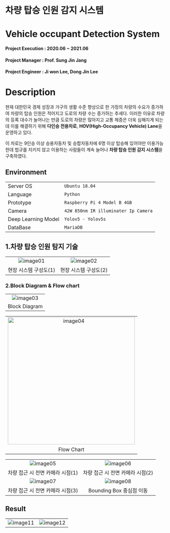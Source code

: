 # 차량 탑승 인원 감지 시스템
# Vehicle occupant Detection System
#### Project Execution : 2020.06 ~ 2021.06
#### Project Manager : Prof. Sung Jin Jang
#### Project Engineer : Ji won Lee, Dong Jin Lee
# Description
현재 대한민국 경제 성장과 가구의 생활 수준 향상으로 한 가정의 차량의 수요가 증가하여 차량의 탑승 인원은 적어지고 도로의 차량 수는 증가하는 추세다. 이러한 이유로 차량의 등록 대수가 늘어나는 만큼 도로의 차량은 많아지고 교통 체증은 더욱 심해지게 되는데 이를 해결하기 위해  **다인승 전용차로**,  **HOV(High-Occupancy Vehicle) Lane**을 운영하고 있다.

이 차로는 9인승 이상 승용자동차 및 승합자동차에 6명 이상 탑승해 있어야만 이용가능한데 법규를 지키지 않고 이용하는 사람들이 계속 늘어나  **차량 탑승 인원 감지 시스템**을 구축하였다.

## Environment
|                |                          |
|-------------------|-------------------------------|
|Server OS	 		|`Ubuntu 18.04 	`				 |    
|Language			|`Python`
|Prototype      	|`Raspberry Pi 4 Model B 4GB`
|Camera         	|`42W 850nm IR illuminater Ip Camera`
|Deep Learning Model|`Yolov5 - Yolov5s`
|DataBase			|`MariaDB`


## 1.차량 탑승 인원 탐지 기술
||| 
|:---:|:---:|
|![image01](https://user-images.githubusercontent.com/68945145/156527837-883b5d11-640b-4464-a50f-1b8db8873a4b.png)|![image02](https://user-images.githubusercontent.com/68945145/156527865-f49cc9c2-dcca-47dd-a621-dc99ac475c79.png)|
|현장 시스템 구성도(1)|현장 시스템 구성도(2)|

### 2.Block Diagram & Flow chart
||
|:---:|
| ![image03](https://user-images.githubusercontent.com/68945145/156528526-b68a9d09-7616-4fe9-830a-e0ee6592562b.png) |
|Block Diagram|

||
|:---:|
| <img width="400" alt="image04" src="https://user-images.githubusercontent.com/68945145/156528010-a887aa67-d9c0-4be6-9b8c-b26cefd12c4b.png">|
|Flow Chart|

|||
|:---:|:---:|
|![image05](https://user-images.githubusercontent.com/68945145/156529390-3b399927-e142-471f-87b1-b17b23a1a2f2.png)| ![image06](https://user-images.githubusercontent.com/68945145/156529404-3200e48c-5883-4144-a351-6f94d8e36094.png)|
|차량 접근 시 전면 카메라 시점(1)|차량 접근 시 전면 카메라 시점(2)|
|![image07](https://user-images.githubusercontent.com/68945145/156529465-91873efd-5ba7-4564-bbdc-6fb34bae47d3.png)| ![image08](https://user-images.githubusercontent.com/68945145/156529495-d4e6ff51-d66c-4041-846b-c77d916db3fb.png)|
|차량 접근 시 전면 카메라 시점(3)|Bounding Box 중심점 이동|

## Result
|||
|:---:|:---:|
| ![image11](https://user-images.githubusercontent.com/68945145/156529978-c21c485b-edb3-4820-87a9-1fa2ec8e7216.png)|  ![image12](https://user-images.githubusercontent.com/68945145/156529992-8c56630c-83d7-4a8f-98e9-f2dc82506756.png)  |







